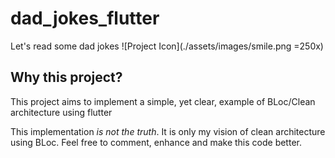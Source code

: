 # dad_jokes_flutter

Let's read some dad jokes
![Project Icon](./assets/images/smile.png =250x)
## Why this project?

This project aims to implement a simple, yet clear, example of BLoc/Clean architecture using flutter

This implementation *is not the truth*. It is only my vision of clean architecture using BLoc. Feel free to comment, enhance and make this code better.
